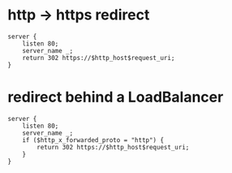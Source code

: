 # http -> https redirect
```
server {
	listen 80;
	server_name _;
	return 302 https://$http_host$request_uri;
}
```

# redirect behind a LoadBalancer
```
server {
	listen 80;
	server_name _;
	if ($http_x_forwarded_proto = "http") {
		return 302 https://$http_host$request_uri;
	}
}
```
